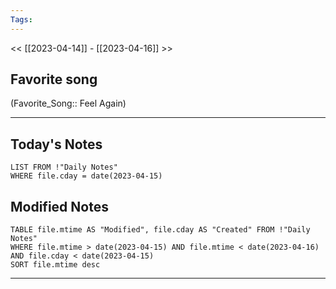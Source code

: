 ```yaml
---
Tags:
---
```

<< [[2023-04-14]] - [[2023-04-16]] >>
## Favorite song
(Favorite_Song:: Feel Again)

___
## Today's Notes
```dataview
LIST FROM !"Daily Notes"
WHERE file.cday = date(2023-04-15)
```
## Modified Notes
```dataview
TABLE file.mtime AS "Modified", file.cday AS "Created" FROM !"Daily Notes" 
WHERE file.mtime > date(2023-04-15) AND file.mtime < date(2023-04-16) AND file.cday < date(2023-04-15)
SORT file.mtime desc
```
___

